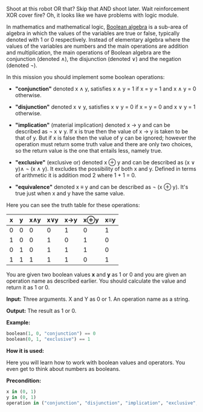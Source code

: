 Shoot at this robot OR that? Skip that AND shoot later.
Wait reinforcement XOR cover fire? Oh, it looks like we have problems with logic module.

In mathematics and mathematical logic,
[Boolean algebra](http://en.wikipedia.org/wiki/Boolean_algebra#Basic_operations)
is a sub-area of algebra in which the values of the variables are true or false, typically denoted with 1 or 0 respectively.
Instead of elementary algebra where the values of the variables are numbers and the main operations
are addition and multiplication, the main operations of Boolean algebra are the conjunction (denoted ∧), 
the disjunction (denoted ∨) and the negation (denoted ¬).

In this mission you should implement some boolean operations:
- **"conjunction"** denoted x ∧ y, satisfies x ∧ y = 1 if x = y = 1 and x ∧ y = 0 otherwise.

- **"disjunction"** denoted x ∨ y, satisfies x ∨ y = 0 if x = y = 0 and x ∨ y = 1 otherwise.

- **"implication"** (material implication) denoted x → y and can be described as ¬ x ∨ y.
  If x is true then the value of x → y is taken to be that of y.
  But if x is false then the value of y can be ignored; however the operation must return
  some truth value and there are only two choices, so the return value is the one that entails less, namely true.

- **"exclusive"** (exclusive or) denoted x ⊕ y and can be described as (x ∨ y)∧ ¬ (x ∧ y).
  It excludes the possibility of both x and y. Defined in terms of arithmetic it is addition mod 2 where 1 + 1 = 0.

- **"equivalence"** denoted x ≡ y and can be described as ¬ (x ⊕ y). It's true just when x and y have the same value.

Here you can see the truth table for these operations:

x | y | x∧y | x∨y | x→y | x⊕y | x≡y |
--|---|-----|-----|-----|-----|-----|
0 | 0 |  0  |  0  |  1  |  0  |  1  |
1 | 0 |  0  |  1  |  0  |  1  |  0  |
0 | 1 |  0  |  1  |  1  |  1  |  0  |
1 | 1 |  1  |  1  |  1  |  0  |  1  |


You are given two boolean values **x** and **y** as 1 or 0 and you are given an operation name as described earlier. 
You should calculate the value and return it as 1 or 0.

**Input:** Three arguments. X and Y as 0 or 1. An operation name as a string.

**Output:** The result as 1 or 0.

**Example:**

```python
boolean(1, 0, "conjunction") == 0
boolean(0, 1, "exclusive") == 1
```
**How it is used:**

Here you will learn how to work with boolean values and operators. You even get to think about numbers as booleans.

**Precondition:**
```python
x in (0, 1)
y in (0, 1)
operation in ("conjunction", "disjunction", "implication", "exclusive", "equivalence")
```

